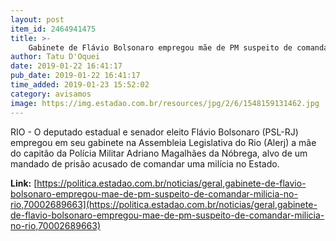 ```yaml
---
layout: post
item_id: 2464941475
title: >-
    Gabinete de Flávio Bolsonaro empregou mãe de PM suspeito de comandar milícia no Rio
author: Tatu D'Oquei
date: 2019-01-22 16:41:17
pub_date: 2019-01-22 16:41:17
time_added: 2019-01-23 15:52:02
category: avisamos
image: https://img.estadao.com.br/resources/jpg/2/6/1548159131462.jpg
---
```


RIO - O deputado estadual e senador eleito Flávio Bolsonaro (PSL-RJ) empregou em seu gabinete na Assembleia Legislativa do Rio (Alerj) a mãe do capitão da Polícia Militar Adriano Magalhães da Nóbrega, alvo de um mandado de prisão acusado de comandar uma milícia no Estado.

**Link:** [https://politica.estadao.com.br/noticias/geral,gabinete-de-flavio-bolsonaro-empregou-mae-de-pm-suspeito-de-comandar-milicia-no-rio,70002689663](https://politica.estadao.com.br/noticias/geral,gabinete-de-flavio-bolsonaro-empregou-mae-de-pm-suspeito-de-comandar-milicia-no-rio,70002689663)

